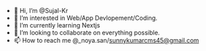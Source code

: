 - 👋 Hi, I’m @Sujal-Kr
- 👀 I’m interested in Web/App Devlopement/Coding.
- 🌱 I’m currently learning Nextjs 
- 💞️ I’m looking to collaborate on everything possible.
- 📫 How to reach me @_noya.san/sunnykumarcms45@gmail.com

<!---
Sujal-Kr/Sujal-Kr is a ✨ special ✨ repository because its `README.md` (this file) appears on your GitHub profile.
You can click the Preview link to take a look at your changes.
--->
